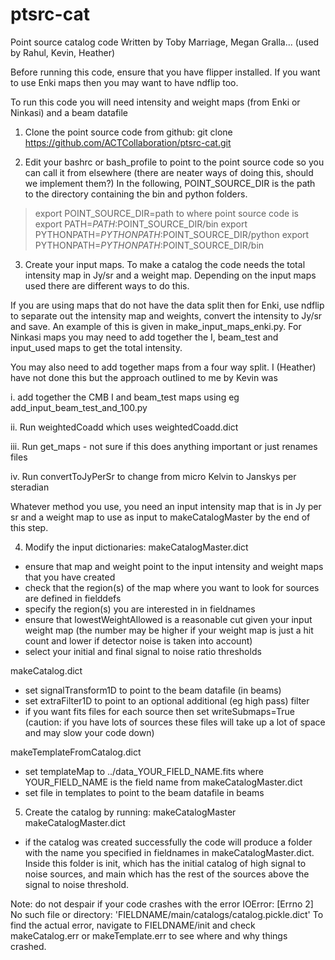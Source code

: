 # ptsrc-cat
Point source catalog code
Written by Toby Marriage, Megan Gralla... (used by Rahul, Kevin, Heather)

Before running this code, ensure that you have flipper installed. 
If you want to use Enki maps then you may want to have ndflip too.

To run this code you will need intensity and weight maps (from Enki or Ninkasi) 
and a beam datafile


1. Clone the point source code from github:
git clone https://github.com/ACTCollaboration/ptsrc-cat.git


2. Edit your bashrc or bash_profile to point to the point source code so you
can call it from elsewhere
(there are neater ways of doing this, should we implement them?)
In the following, POINT_SOURCE_DIR is the path to the directory containing the
bin and python folders.
>export POINT_SOURCE_DIR=path to where point source code is
>export PATH=$PATH:$POINT_SOURCE_DIR/bin
>export PYTHONPATH=$PYTHONPATH:$POINT_SOURCE_DIR/python
>export PYTHONPATH=$PYTHONPATH:$POINT_SOURCE_DIR/bin


3. Create your input maps. To make a catalog the code needs the total
intensity map in Jy/sr and a weight map. Depending on the input maps used
there are different ways to do this.

If you are using maps that do not have the data split then for Enki, use ndflip
to separate out the intensity map and weights, convert the intensity to Jy/sr
and save. An example of this is given in make_input_maps_enki.py. For Ninkasi
maps you may need to add together the I, beam_test and input_used maps to get
the total intensity.

You may also need to add together maps from a four way split. I (Heather) have
not done this but the approach outlined to me by Kevin was

i. add together the CMB I and beam_test maps using eg add_input_beam_test_and_100.py

ii. Run weightedCoadd which uses weightedCoadd.dict

iii. Run get_maps - not sure if this does anything important or just renames files

iv. Run convertToJyPerSr to change from micro Kelvin to Janskys per steradian

Whatever method you use, you need an input intensity map that is in Jy per sr
and a weight map to use as input to makeCatalogMaster by the end of this step.


4. Modify the input dictionaries:
makeCatalogMaster.dict
  - ensure that map and weight point to the input intensity and weight
    maps that you have created
  - check that the region(s) of the map where you want to look for sources
    are defined in fielddefs
  - specify the region(s) you are interested in in fieldnames
  - ensure that lowestWeightAllowed is a reasonable cut given your input
    weight map (the number may be higher if your weight map is just a
    hit count and lower if detector noise is taken into account)
  - select your initial and final signal to noise ratio thresholds

makeCatalog.dict
  - set signalTransform1D to point to the beam datafile (in beams)
  - set extraFilter1D to point to an optional additional (eg high pass) filter
  - if you want fits files for each source then set writeSubmaps=True
    (caution: if you have lots of sources these files will take up a lot
    of space and may slow your code down)

makeTemplateFromCatalog.dict
  - set templateMap to ../data_YOUR_FIELD_NAME.fits
    where YOUR_FIELD_NAME is the field name from makeCatalogMaster.dict
  - set file in templates to point to the beam datafile in beams


5. Create the catalog by running:
makeCatalogMaster makeCatalogMaster.dict

  - if the catalog was created successfully the code will produce a folder
    with the name you specified in fieldnames in makeCatalogMaster.dict.
    Inside this folder is init, which has the initial catalog of high signal to
    noise sources, and main which has the rest of the sources above the signal
    to noise threshold.

Note: do not despair if your code crashes with the error
IOError: [Errno 2] No such file or directory: 'FIELDNAME/main/catalogs/catalog.pickle.dict'
To find the actual error, navigate to FIELDNAME/init and check makeCatalog.err
or makeTemplate.err to see where and why things crashed.
